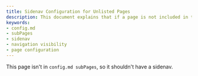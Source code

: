 ```yaml
---
title: Sidenav Configuration for Unlisted Pages
description: This document explains that if a page is not included in the `config.md` subPages section, it should not display a sidenav. It outlines the criteria for showing or hiding navigation elements based on configuration settings.
keywords:
- config.md
- subPages
- sidenav
- navigation visibility
- page configuration
---
```


This page isn't in `config.md subPages`, so it shouldn't have a sidenav.
